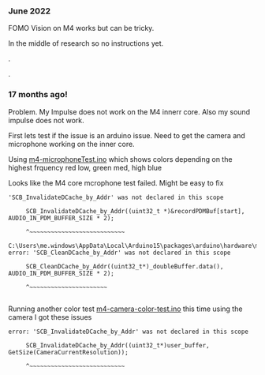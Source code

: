 ###  June 2022


FOMO Vision on M4 works but can be tricky.

In the middle of research so no instructions yet.








.




.






### 17 months ago!





Problem. My Impulse does not work on the M4 innerr core. Also my sound impulse does not work.

First lets test if the issue is an arduino issue. Need to get the camera and microphone working on the inner core.

Using [m4-microphoneTest.ino](m4-microphoneTest.ino) which shows colors depending on the highest frquency red low, green med, high blue


Looks like the M4 core mcrophone test failed. Might be easy to fix

```
'SCB_InvalidateDCache_by_Addr' was not declared in this scope

     SCB_InvalidateDCache_by_Addr((uint32_t *)&recordPDMBuf[start], AUDIO_IN_PDM_BUFFER_SIZE * 2);

     ^~~~~~~~~~~~~~~~~~~~~~~~~~~~

C:\Users\me.windows\AppData\Local\Arduino15\packages\arduino\hardware\mbed\1.3.1\libraries\PDM\src\stm32\PDM.cpp:142:5: error: 'SCB_CleanDCache_by_Addr' was not declared in this scope

     SCB_CleanDCache_by_Addr((uint32_t*)_doubleBuffer.data(), AUDIO_IN_PDM_BUFFER_SIZE * 2);

     ^~~~~~~~~~~~~~~~~~~~~~~


```



Running another color test [m4-camera-color-test.ino](m4-camera-color-test.ino) this time using the camera I got these issues

```
error: 'SCB_InvalidateDCache_by_Addr' was not declared in this scope

     SCB_InvalidateDCache_by_Addr((uint32_t*)user_buffer, GetSize(CameraCurrentResolution));

     ^~~~~~~~~~~~~~~~~~~~~~~~~~~~
```





